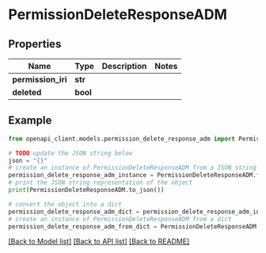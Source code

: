 # PermissionDeleteResponseADM


## Properties

Name | Type | Description | Notes
------------ | ------------- | ------------- | -------------
**permission_iri** | **str** |  | 
**deleted** | **bool** |  | 

## Example

```python
from openapi_client.models.permission_delete_response_adm import PermissionDeleteResponseADM

# TODO update the JSON string below
json = "{}"
# create an instance of PermissionDeleteResponseADM from a JSON string
permission_delete_response_adm_instance = PermissionDeleteResponseADM.from_json(json)
# print the JSON string representation of the object
print(PermissionDeleteResponseADM.to_json())

# convert the object into a dict
permission_delete_response_adm_dict = permission_delete_response_adm_instance.to_dict()
# create an instance of PermissionDeleteResponseADM from a dict
permission_delete_response_adm_from_dict = PermissionDeleteResponseADM.from_dict(permission_delete_response_adm_dict)
```
[[Back to Model list]](../README.md#documentation-for-models) [[Back to API list]](../README.md#documentation-for-api-endpoints) [[Back to README]](../README.md)


